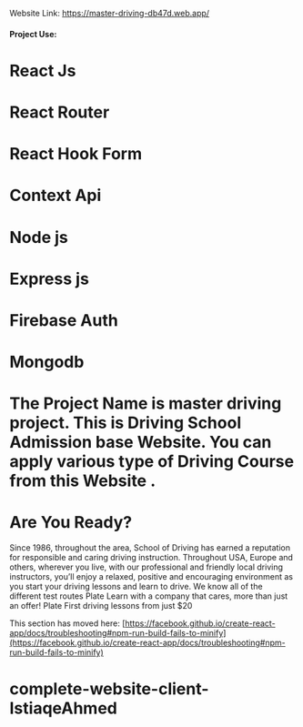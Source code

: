 Website Link: https://master-driving-db47d.web.app/

#### Project Use:

# React Js

# React Router

# React Hook Form

# Context Api

# Node js

# Express js

# Firebase Auth

# Mongodb

# The Project Name is master driving project. This is Driving School Admission base Website. You can apply various type of Driving Course from this Website .

# Are You Ready?

Since 1986, throughout the area, School of Driving has earned a reputation for responsible and caring driving instruction. Throughout USA, Europe and others, wherever you live, with our professional and friendly local driving instructors, you’ll enjoy a relaxed, positive and encouraging environment as you start your driving lessons and learn to drive.
We know all of the different test routes
Plate Learn with a company that cares, more than just an offer!
Plate First driving lessons from just $20

This section has moved here: [https://facebook.github.io/create-react-app/docs/troubleshooting#npm-run-build-fails-to-minify](https://facebook.github.io/create-react-app/docs/troubleshooting#npm-run-build-fails-to-minify)

# complete-website-client-IstiaqeAhmed
